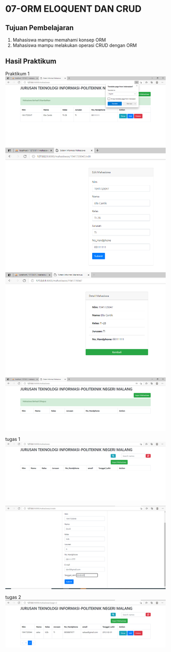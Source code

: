 # 07-ORM ELOQUENT DAN CRUD

## Tujuan Pembelajaran

1. Mahasiswa mampu memahami konsep ORM
2. Mahasiswa mampu melakukan operasi CRUD dengan ORM

## Hasil Praktikum 

Praktikum 1
![contoh gambar](img/prak.PNG)
![contoh gambar](img/edit.PNG)
![contoh gambar](img/detail.PNG)
![contoh gambar](img/hapus.PNG)

tugas 1
![contoh gambar](img/nambah.PNG)

![contoh gambar](img/tugas1.PNG)

tugas 2
![contoh gambar](img/tugas2.PNG)

